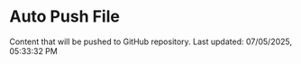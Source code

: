 # Auto Push File

Content that will be pushed to GitHub repository.
Last updated: 07/05/2025, 05:33:32 PM